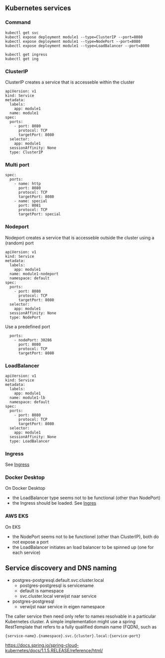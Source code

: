 ## Kubernetes services

### Command

    kubectl get svc
    kubectl expose deployment module1 --type=ClusterIP --port=8080
    kubectl expose deployment module1 --type=NodePort --port=8080
    kubectl expose deployment module1 --type=LoadBalancer --port=8080

    kubectl get ingress
    kubectl get ing

### ClusterIP
ClusterIP creates a service that is accesseble within the cluster

    apiVersion: v1
    kind: Service
    metadata:
      labels:
        app: module1
      name: module1
    spec:
      ports:
        - port: 8080
          protocol: TCP
          targetPort: 8080
      selector:
        app: module1
      sessionAffinity: None
      type: ClusterIP

### Multi port

    spec:
      ports:
        - name: http
          port: 8080
          protocol: TCP
          targetPort: 8080
        - name: special
          port: 8081
          protocol: TCP
          targetPort: special

### Nodeport
Nodeport creates a service that is accesseble outside the cluster using a (random) port

    apiVersion: v1
    kind: Service
    metadata:
      labels:
        app: module1
      name: module1-nodeport
      namespace: default
    spec:
      ports:
        - port: 8080
          protocol: TCP
          targetPort: 8080
      selector:
        app: module1
      sessionAffinity: None
      type: NodePort

Use a predefined port

      ports:
        - nodePort: 30286
          port: 8080
          protocol: TCP
          targetPort: 8080

### LoadBalancer

    apiVersion: v1
    kind: Service
    metadata:
      labels:
        app: module1
      name: module1-lb
      namespace: default
    spec:
      ports:
        - port: 8080
          protocol: TCP
          targetPort: 8080
      selector:
        app: module1
      sessionAffinity: None
      type: LoadBalancer

### Ingress
See [Ingress](ingress.md)

### Docker Desktop
On Docker Desktop
- the LoadBalancer type seems not to be functional (other than NodePort)
- the Ingress should be loaded. See [Ingres](ingress.md)

### AWS EKS
On EKS
- the NodePort seems not to be functionel (other than ClusterIP), both do not expose a port
- the LoadBalancer initiates an load balancer to be spinned up (one for each service)

## Service discovery and DNS naming

- postgres-postgresql.default.svc.cluster.local
    - postgres-postgresql is servicename
    - default is namespace
    - svc.cluster.local verwijst naar service
- postgres-postgresql
    - verwijst naar service in eigen namespace


The caller service then need only refer to names resolvable in a particular Kubernetes cluster. A simple implementation might use a spring RestTemplate that refers to a fully qualified domain name (FQDN), such as 

    {service-name}.{namespace}.svc.{cluster}.local:{service-port}

https://docs.spring.io/spring-cloud-kubernetes/docs/1.1.5.RELEASE/reference/html/
